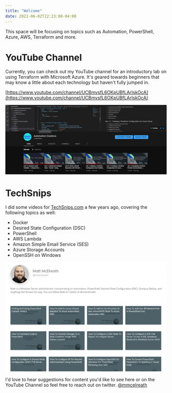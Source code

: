 ```yaml
---
title: "Welcome"
date: 2022-06-02T22:23:08-04:00
---
```


This space will be focusing on topics such as Automation, PowerShell, Azure, AWS, Terraform and more. 

# YouTube Channel

Currently, you can check out my YouTube channel for an introductory lab on using Terraform with Microsoft Azure. It's geared towards beginners that may know a little about each technology but haven't fully jumped in.

[https://www.youtube.com/channel/UCBmvsfL6OKpUBfLArIskOcA](https://www.youtube.com/channel/UCBmvsfL6OKpUBfLArIskOcA)

[![Automation Creations YouTube Channel](../../images/YouTubeChannel.png)](https://www.youtube.com/channel/UCBmvsfL6OKpUBfLArIskOcA "Automation Creations YouTube Channel")

# TechSnips

I did some videos for [TechSnips.com](https://techsnips.io/contributors/matt-mcelreath/) a few years ago, covering the following topics as well:

- Docker
- Desired State Configuration (DSC)
- PowerShell
- AWS Lambda
- Amazon Simple Email Service (SES)
- Azure Storage Accounts
- OpenSSH on Windows

[![TechSnips Contributor Page](../../images/TechSnipsPage.png)](https://techsnips.io/contributors/matt-mcelreath/ "TechSnips Contributor Page")

I'd love to hear suggestions for content you'd like to see here or on the YouTube Channel so feel free to reach out on twitter. [@mmcelreath](https://twitter.com/Mmcelreath)

